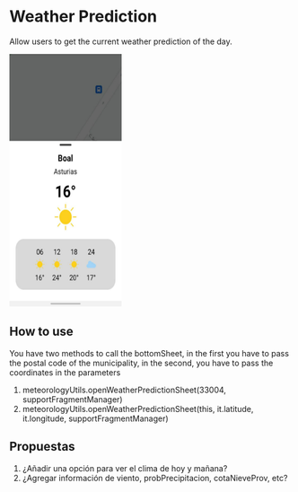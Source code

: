 Weather Prediction
=======

Allow users to get the current weather prediction of the day.

<p float="left">
  <img src="../art/img_weather_prediction.jpg" width="200" height="450">
</p>

How to use
--------

You have two methods to call the bottomSheet, in the first you have to pass the postal code of the municipality, in the second, you have to pass the coordinates in the parameters

1. meteorologyUtils.openWeatherPredictionSheet(33004, supportFragmentManager)
2. meteorologyUtils.openWeatherPredictionSheet(this, it.latitude, it.longitude, supportFragmentManager) 

Propuestas
--------
1. ¿Añadir una opción para ver el clima de hoy y mañana?
2. ¿Agregar información de viento, probPrecipitacion, cotaNieveProv, etc?
